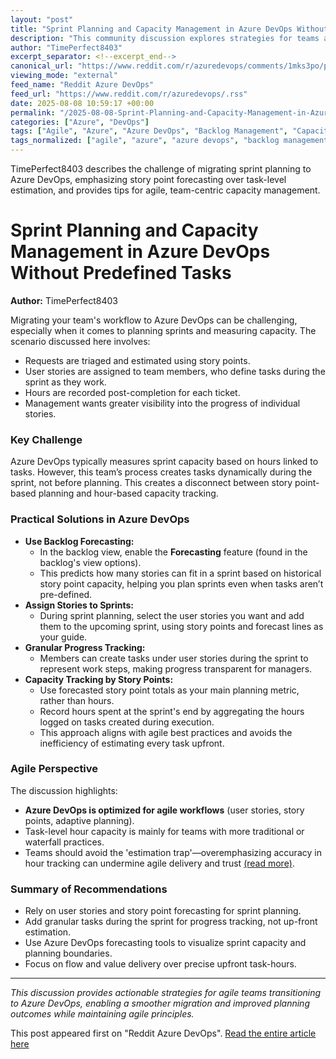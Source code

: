 ```yaml
---
layout: "post"
title: "Sprint Planning and Capacity Management in Azure DevOps Without Predefined Tasks"
description: "This community discussion explores strategies for teams adopting Azure DevOps who want to leverage story point forecasting for sprint planning without pre-defining all tasks. It addresses capacity planning, progress tracking, and avoiding common pitfalls, offering practical solutions and insights for agile teams."
author: "TimePerfect8403"
excerpt_separator: <!--excerpt_end-->
canonical_url: "https://www.reddit.com/r/azuredevops/comments/1mks3po/planning_without_tasks/"
viewing_mode: "external"
feed_name: "Reddit Azure DevOps"
feed_url: "https://www.reddit.com/r/azuredevops/.rss"
date: 2025-08-08 10:59:17 +00:00
permalink: "/2025-08-08-Sprint-Planning-and-Capacity-Management-in-Azure-DevOps-Without-Predefined-Tasks.html"
categories: ["Azure", "DevOps"]
tags: ["Agile", "Azure", "Azure DevOps", "Backlog Management", "Capacity Planning", "Community", "DevOps", "Forecasting", "Sprint Planning", "Story Points", "Task Tracking", "User Stories", "Workflow Management"]
tags_normalized: ["agile", "azure", "azure devops", "backlog management", "capacity planning", "community", "devops", "forecasting", "sprint planning", "story points", "task tracking", "user stories", "workflow management"]
---
```


TimePerfect8403 describes the challenge of migrating sprint planning to Azure DevOps, emphasizing story point forecasting over task-level estimation, and provides tips for agile, team-centric capacity management.<!--excerpt_end-->

# Sprint Planning and Capacity Management in Azure DevOps Without Predefined Tasks

**Author:** TimePerfect8403

Migrating your team's workflow to Azure DevOps can be challenging, especially when it comes to planning sprints and measuring capacity. The scenario discussed here involves:

- Requests are triaged and estimated using story points.
- User stories are assigned to team members, who define tasks during the sprint as they work.
- Hours are recorded post-completion for each ticket.
- Management wants greater visibility into the progress of individual stories.

### Key Challenge

Azure DevOps typically measures sprint capacity based on hours linked to tasks. However, this team’s process creates tasks dynamically during the sprint, not before planning. This creates a disconnect between story point-based planning and hour-based capacity tracking.

### Practical Solutions in Azure DevOps

- **Use Backlog Forecasting:**
  - In the backlog view, enable the **Forecasting** feature (found in the backlog's view options).
  - This predicts how many stories can fit in a sprint based on historical story point capacity, helping you plan sprints even when tasks aren’t pre-defined.
- **Assign Stories to Sprints:**
  - During sprint planning, select the user stories you want and add them to the upcoming sprint, using story points and forecast lines as your guide.
- **Granular Progress Tracking:**
  - Members can create tasks under user stories during the sprint to represent work steps, making progress transparent for managers.
- **Capacity Tracking by Story Points:**
  - Use forecasted story point totals as your main planning metric, rather than hours.
  - Record hours spent at the sprint's end by aggregating the hours logged on tasks created during execution.
  - This approach aligns with agile best practices and avoids the inefficiency of estimating every task upfront.

### Agile Perspective

The discussion highlights:

- **Azure DevOps is optimized for agile workflows** (user stories, story points, adaptive planning).
- Task-level hour capacity is mainly for teams with more traditional or waterfall practices.
- Teams should avoid the 'estimation trap'—overemphasizing accuracy in hour tracking can undermine agile delivery and trust [(read more)](https://preview.nkdagility.com/resources/blog/the-estimation-trap-how-tracking-accuracy-undermines-trust-flow-and-value-in-software-delivery/).

### Summary of Recommendations

- Rely on user stories and story point forecasting for sprint planning.
- Add granular tasks during the sprint for progress tracking, not up-front estimation.
- Use Azure DevOps forecasting tools to visualize sprint capacity and planning boundaries.
- Focus on flow and value delivery over precise upfront task-hours.

---

*This discussion provides actionable strategies for agile teams transitioning to Azure DevOps, enabling a smoother migration and improved planning outcomes while maintaining agile principles.*

This post appeared first on "Reddit Azure DevOps". [Read the entire article here](https://www.reddit.com/r/azuredevops/comments/1mks3po/planning_without_tasks/)
